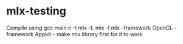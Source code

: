 # mlx-testing

<p>Compile using gcc main.c -I mlx -L mlx -l mlx -framework OpenGL -framework Appkit - make mlx library first for it to work</p>
